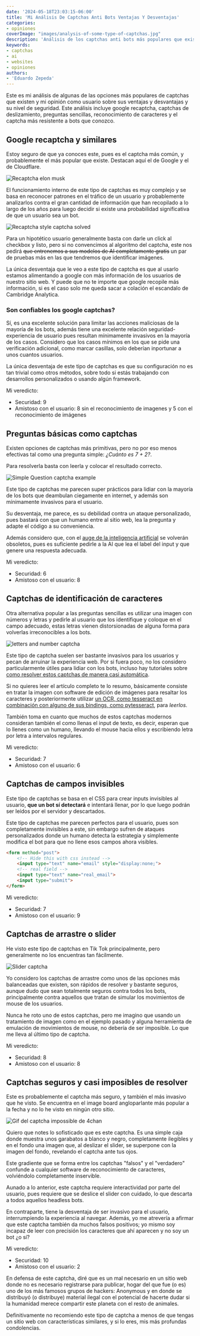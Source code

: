 ```yaml
---
date: '2024-05-18T23:03:15-06:00'
title: 'Mi Análisis De Captchas Anti Bots Ventajas Y Desventajas'
categories:
- opiniones
coverImage: "images/analysis-of-some-type-of-captchas.jpg"
description: 'Análisis de los captchas anti bots más populares que existen, ventajas, desventajas, nivel de seguridad y que tan invasivos son para el usuario'
keywords:
- captchas
- ai
- websites
- opiniones
authors:
- 'Eduardo Zepeda'
---
```


Este es mi análisis de algunas de las opciones más populares de captchas que existen y mi opinión como usuario sobre sus ventajas y desvantajas y su nivel de seguridad. Este análisis incluye google recaptcha, captchas de deslizamiento, preguntas sencillas, reconocimiento de caracteres y el captcha más resistente a bots que conozco.

## Google recaptcha y similares

Estoy seguro de que ya conoces este, pues es el captcha más común, y probablemente el más popular que existe. Destacan aquí el de Google y el de Cloudflare.

![Recaptcha elon musk](images/recaptcha-open-ai-sam-altman.jpg)

El funcionamiento interno de este tipo de captchas es muy complejo y se basa en reconocer patrones en el tráfico de un usuario y probablemente analizarlos contra el gran cantidad de información que han recopilado a lo largo de los años para luego decidir si existe una probabilidad significativa de que un usuario sea un bot.

![Recaptcha style captcha solved](images/recaptcha-style-captcha.gif)

Para un hipotético usuario generalmente basta con darle un click al checkbox y listo, pero si no convencimos al algoritmo del captcha, este nos pedirá  ~~que entrenemos a sus modelos de AI completamente gratis~~ un par de pruebas más en las que tendremos que identificar imágenes.

La única desventaja que le veo a este tipo de captcha es que al usarlo estamos alimentando a google con más información de los usuarios de nuestro sitio web. Y puede que no te importe que google recopile más información, si es el caso solo me queda sacar a colación el escandalo de Cambridge Analytica.

### Son confiables los google captchas?

Sí, es una excelente solución para limitar las acciones maliciosas de la mayoría de los bots, además tiene una excelente relación seguridad-experiencia de usuario pues resultan mínimamente invasivos en la mayoría de los casos. Considero que los casos mínimos en los que se pide una verificación adicional, como marcar casillas, solo deberían inportunar a unos cuantos usuarios.

La única desventaja de este tipo de captchas es que su configuración no es tan trivial como otros métodos, sobre todo si estás trabajando con desarrollos personalizados o usando algún framework.

Mi veredicto:
- Securidad: 9
- Amistoso con el usuario: 8 sin el reconocimiento de imagenes y 5 con el reconocimiento de imágenes

## Preguntas básicas como captchas

Existen opciones de captchas más primitivas, pero no por eso menos efectivas tal como una pregunta simple: *¿Cuánto es 7 + 2?*. 

Para resolverla basta con leerla y colocar el resultado correcto.

![Simple Question captcha example](images/simple-question-captcha.png)

Este tipo de captchas me parecen super prácticos para lidiar con la mayoría de los bots que deambulan ciegamente en internet, y además son mínimamente invasivos para el usuario. 

Su desventaja, me parece, es su debilidad contra un ataque personalizado, pues bastará con que un humano entre al sitio web, lea la pregunta y adapte el código a su conveniencia.

Además considero que, con el [auge de la inteligencia artificial](/es/el-auge-y-la-caida-de-la-burbuja-de-ai/) se volverán obsoletos, pues es suficiente pedirle a la AI que lea el label del input y que genere una respuesta adecuada.

Mi veredicto:
- Securidad: 6
- Amistoso con el usuario: 8

## Captchas de identificación de caracteres

Otra alternativa popular a las preguntas sencillas es utilizar una imagen con números y letras y pedirle al usuario que los identifique y coloque en el campo adecuado, estas letras vienen distorsionadas de alguna forma para volverlas irreconocibles a los bots.

![letters and number captcha](images/letters-and-numbers-captcha.png)

Este tipo de captcha suelen ser bastante invasivos para los usuarios y pecan de arruinar la experiencia web. Por si fuera poco, no los considero particularmente útiles para lidiar con los bots, incluso hay tutoriales sobre [como resolver estos captchas de manera casi automática](https://medium.com/lemontech-engineering/breaking-captchas-from-scracth-almost-753895fade8a#?).

Si no quieres leer el artículo completo te lo resumo, básicamente consiste en tratar la imagen con software de edición de imágenes para resaltar los caracteres y posteriormente utilizar [un OCR, como tesseract en combinación con alguno de sus bindings, como pytesseract](/es/ocr-con-tesseract-python-y-pytesseract/), para *leerlos*.

También toma en cuanto que muchos de estos captchas modernos consideran también el como llenas el input de texto, es decir, esperan que lo llenes como un humano, llevando el mouse hacia ellos y escribiendo letra por letra a intervalos regulares.

Mi veredicto:
- Securidad: 7
- Amistoso con el usuario: 6

## Captchas de campos invisibles

Este tipo de captchas se basa en el CSS para crear inputs invisibles al usuario, **que un bot sí detectará** e intentará llenar, por lo que luego podrán ser leídos por el servidor y descartados.

Este tipo de captchas me parecen perfectos para el usuario, pues son completamente invisibles a este, sin embargo sufren de ataques personalizados donde un humano detecta la estrategia y simplemente modifica el bot para que no llene esos campos ahora visibles.

``` html
<form method="post">
    <!-- Hide this with css instead -->
    <input type="text" name="email" style="display:none;">
    <!-- real field -->
    <input type="text" name="real_email">
    <input type="submit">
</form>
```

Mi veredicto:
- Securidad: 7
- Amistoso con el usuario: 9

## Captchas de arrastre o slider

He visto este tipo de captchas en Tik Tok principalmente, pero generalmente no los encuentras tan fácilmente.

![Slider captcha](images/slider-captcha-example.gif)

Yo considero los captchas de arrastre como unos de las opciones más balanceadas que existen, son rápidos de resolver y bastante seguros, aunque dudo que sean totalmente seguros contra todos los bots, principalmente contra aquellos que tratan de simular los movimientos de mouse de los usuarios.

Nunca he roto uno de estos captchas, pero me imagino que usando un tratamiento de imagen como en el ejemplo pasado y alguna herramienta de emulación de movimientos de mouse, no debería de ser imposible. Lo que me lleva al último tipo de captcha.

Mi veredicto:
- Securidad: 8
- Amistoso con el usuario: 8

## Captchas seguros y casi imposibles de resolver

Este es probablemente el captcha más seguro, y también el más invasivo que he visto. Se encuentra en el image board angloparlante más popular a la fecha y no lo he visto en ningún otro sitio.

![Gif del captcha impossible de 4chan](images/4chan-captcha.gif)

Quiero que notes lo sofisticado que es este captcha. Es una simple caja donde muestra unos garabatos a blanco y negro, completamente ilegibles y en el fondo una imagen que, al deslizar el slider, se superpone con la imagen del fondo, revelando el captcha ante tus ojos. 

Este gradiente que se forma entre los captchas "falsos" y el "verdadero" confunde a cualquier software de reconocimiento de caracteres, volviéndolo completamente inservible.

Aunado a lo anterior, este captcha requiere interactividad por parte del usuario, pues requiere que se deslice el slider con cuidado, lo que descarta a todos aquellos headless bots.

En contraparte, tiene la desventaja de ser invasivo para el usuario, interrumpiendo la experiencia al navegar. Además, yo me atrevería a afirmar que este captcha también da muchos falsos positivos; yo mismo soy incapaz de leer con precisión los caracteres que ahí aparecen y no soy un bot ¿o sí?

Mi veredicto:
- Securidad: 10
- Amistoso con el usuario: 2

En defensa de este captcha, diré que es un mal necesario en un sitio web donde no es necesario registrarse para publicar, hogar del que fue (o es) uno de los más famosos grupos de hackers: Anonymous y en donde se distribuyó (o distribuye) material ilegal con el potencial de hacerte dudar si la humanidad merece compartir este planeta con el resto de animales.

Definitivamente no recomiendo este tipo de captcha a menos de que tengas un sitio web con características similares, y si lo eres, mis más profundas condolencias.

